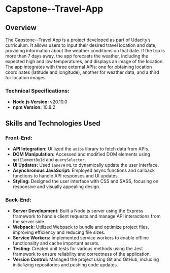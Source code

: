 # Capstone--Travel-App

## Overview
The Capstone--Travel App is a project developed as part of Udacity’s curriculum. It allows users to input their desired travel location and date, providing information about the weather conditions on that date. If the trip is more than 7 days away, the app forecasts the weather, including the expected high and low temperatures, and displays an image of the location. The app integrates with three external APIs: one for obtaining location coordinates (latitude and longitude), another for weather data, and a third for location images.

### Technical Specifications:
- **Node.js Version:** v20.10.0
- **npm Version:** 10.8.2

## Skills and Technologies Used

### Front-End:
- **API Integration:** Utilized the `axios` library to fetch data from APIs.
- **DOM Manipulation:** Accessed and modified DOM elements using `getElementById` and `querySelector`.
- **UI Updates:** Used `innerHTML` to dynamically update the user interface.
- **Asynchronous JavaScript:** Employed async functions and callback functions to handle API responses and UI updates.
- **Styling:** Designed the user interface with CSS and SASS, focusing on responsive and visually appealing design.

### Back-End:
- **Server Development:** Built a Node.js server using the Express framework to handle client requests and manage API interactions from the server side.
- **Webpack:** Utilized Webpack to bundle and optimize project files, improving efficiency and reducing file sizes.
- **Service Workers:** Implemented service workers to enable offline functionality and cache important assets.
- **Testing:** Created unit tests for various methods using the Jest framework to ensure reliability and correctness of the application.
- **Version Control:** Managed the project using Git and GitHub, including initializing repositories and pushing code updates.
